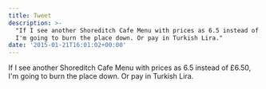 ```yaml
---
title: Tweet
description: >-
  "If I see another Shoreditch Cafe Menu with prices as 6.5 instead of £6.50,
  I'm going to burn the place down. Or pay in Turkish Lira."
date: '2015-01-21T16:01:02+00:00'
---
```

If I see another Shoreditch Cafe Menu with prices as 6.5 instead of £6.50, I'm going to burn the place down. Or pay in Turkish Lira.
